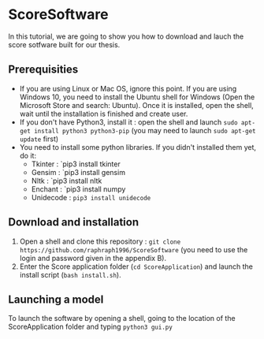 # ScoreSoftware
In this tutorial, we are going to show you how to download and lauch the score sotfware built for our thesis.
## Prerequisities
* If you are using Linux or Mac OS, ignore this point. If you are using Windows 10, you need to install the Ubuntu shell for Windows (Open the Microsoft Store and search: Ubuntu). Once it is installed, open the shell, wait until the installation is finished and create user.
* If you don't have Python3, install it : open the shell and launch `sudo apt-get install python3 python3-pip` (you may need to launch `sudo apt-get update` first)
* You need to install some python libraries. If you didn't installed them yet, do it:
  * Tkinter : `pip3 install tkinter
  * Gensim : `pip3 install gensim
  * Nltk : `pip3 install nltk
  * Enchant : `pip3 install numpy
  * Unidecode : `pip3 install unidecode`
## Download and installation
1. Open a shell and clone this repository : `git clone https://github.com/raphraph1996/ScoreSoftware` (you need to use the login and password given in the appendix B).
2. Enter the Score application folder (`cd ScoreApplication`) and launch the install script (`bash install.sh`).
## Launching a model
To launch the software by opening a shell, going to the location of the ScoreApplication folder and typing `python3 gui.py`
